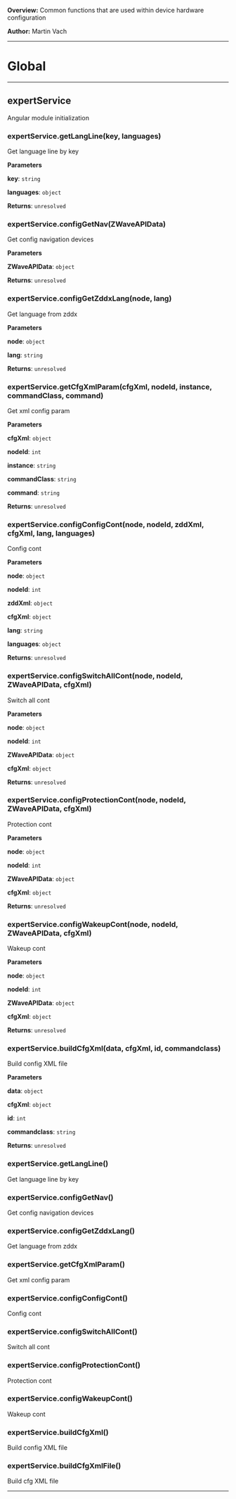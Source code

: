 **Overview:** Common functions that are used within device hardware configuration



**Author:** Martin Vach




* * *

# Global





* * *

## expertService
Angular module initialization

### expertService.getLangLine(key, languages) 

Get language line by key

**Parameters**

**key**: `string`

**languages**: `object`

**Returns**: `unresolved`

### expertService.configGetNav(ZWaveAPIData) 

Get config navigation devices

**Parameters**

**ZWaveAPIData**: `object`

**Returns**: `unresolved`

### expertService.configGetZddxLang(node, lang) 

Get language from zddx

**Parameters**

**node**: `object`

**lang**: `string`

**Returns**: `unresolved`

### expertService.getCfgXmlParam(cfgXml, nodeId, instance, commandClass, command) 

Get xml config param

**Parameters**

**cfgXml**: `object`

**nodeId**: `int`

**instance**: `string`

**commandClass**: `string`

**command**: `string`

**Returns**: `unresolved`

### expertService.configConfigCont(node, nodeId, zddXml, cfgXml, lang, languages) 

Config cont

**Parameters**

**node**: `object`

**nodeId**: `int`

**zddXml**: `object`

**cfgXml**: `object`

**lang**: `string`

**languages**: `object`

**Returns**: `unresolved`

### expertService.configSwitchAllCont(node, nodeId, ZWaveAPIData, cfgXml) 

Switch all cont

**Parameters**

**node**: `object`

**nodeId**: `int`

**ZWaveAPIData**: `object`

**cfgXml**: `object`

**Returns**: `unresolved`

### expertService.configProtectionCont(node, nodeId, ZWaveAPIData, cfgXml) 

Protection cont

**Parameters**

**node**: `object`

**nodeId**: `int`

**ZWaveAPIData**: `object`

**cfgXml**: `object`

**Returns**: `unresolved`

### expertService.configWakeupCont(node, nodeId, ZWaveAPIData, cfgXml) 

Wakeup cont

**Parameters**

**node**: `object`

**nodeId**: `int`

**ZWaveAPIData**: `object`

**cfgXml**: `object`

**Returns**: `unresolved`

### expertService.buildCfgXml(data, cfgXml, id, commandclass) 

Build config XML file

**Parameters**

**data**: `object`

**cfgXml**: `object`

**id**: `int`

**commandclass**: `string`

**Returns**: `unresolved`

### expertService.getLangLine() 

Get language line by key


### expertService.configGetNav() 

Get config navigation devices


### expertService.configGetZddxLang() 

Get language from zddx


### expertService.getCfgXmlParam() 

Get xml config param


### expertService.configConfigCont() 

Config cont


### expertService.configSwitchAllCont() 

Switch all cont


### expertService.configProtectionCont() 

Protection cont


### expertService.configWakeupCont() 

Wakeup cont


### expertService.buildCfgXml() 

Build config XML file


### expertService.buildCfgXmlFile() 

Build cfg XML file




* * *
